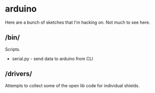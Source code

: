 # arduino
Here are a bunch of sketches that I'm hacking on. Not much to see here.


## /bin/
Scripts.

* serial.py - send data to arduino from CLI

## /drivers/
Attempts to collect some of the open lib code for individual shields.
